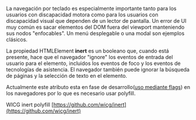 La navegación por teclado es especialmente importante tanto para los usuarios con discapacidad motora como para los usuarios con discapacidad visual que dependen de un lector de pantalla. Un error de UI muy común es sacar elementos del DOM fuera del viewport manteniendo sus nodos "enfocables". Un menú desplegable o una modal son ejemplos clásicos.

La propiedad HTMLElement **inert** es un booleano que, cuando está presente, hace que el navegador "ignore" los eventos de entrada del usuario para el elemento, incluidos los eventos de foco y los eventos de tecnologías de asistencia. El navegador también puede ignorar la búsqueda de páginas y la selección de texto en el elemento. 

Actualmente este atributo esta en fase de desarrollo([uso mediante flags](https://developer.mozilla.org/en-US/docs/Web/API/HTMLElement/inert)) en los navegadores por lo que es necesario usar polyfill.

WICG inert polyfill
[https://github.com/wicg/inert](https://github.com/wicg/inert)